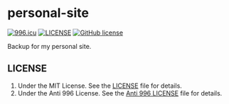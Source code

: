 # personal-site

[![996.icu](https://img.shields.io/badge/link-996.icu-red.svg)](https://996.icu)
[![LICENSE](https://img.shields.io/badge/license-Anti%20996-blue.svg)](https://github.com/996icu/996.ICU/blob/master/LICENSE)
[![GitHub license](https://img.shields.io/badge/license-MIT-blue.svg)](https://github.com/luhaopeng/personal-site/blob/master/LICENSE)

Backup for my personal site.

## LICENSE

1. Under the MIT License. See the [LICENSE](https://github.com/luhaopeng/personal-site/blob/master/LICENSE) file for details.
2. Under the Anti 996 License. See the [Anti 996 LICENSE](https://github.com/luhaopeng/personal-site/blob/master/LICENSE.NPL) file for details.